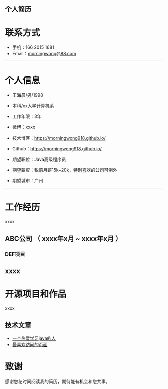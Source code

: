 ## 个人简历

# 联系方式
- 手机：166 2015 1681
- Email：morningwong@88.com
---

# 个人信息

 - 王海晨/男/1998
 - 本科/xx大学计算机系 
 - 工作年限：3年
 - 微博：xxxx 
 - 技术博客：https://morningwong918.github.io/
 - Github：https://morningwong918.github.io/ 

 - 期望职位：Java高级程序员
 - 期望薪资：税前月薪15k~20k，特别喜欢的公司可例外
 - 期望城市：广州

---

# 工作经历
xxxx

## ABC公司 （ xxxx年x月 ~ xxxx年x月 ）

### DEF项目 
xxxx
---

# 开源项目和作品
xxxx

## 技术文章
- [一个热爱学习java的人](http://www.itcast.cn/)
- [最喜欢访问的页面](https://space.bilibili.com/37974444?from=search&seid=8957027040960724086) 

# 致谢
感谢您花时间阅读我的简历，期待能有机会和您共事。      
